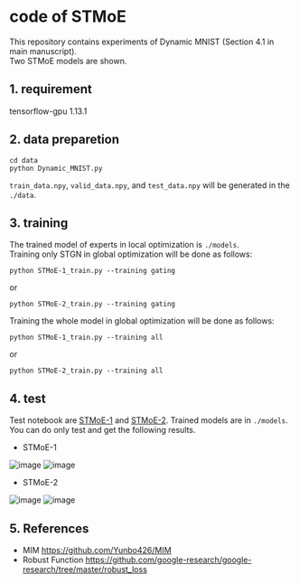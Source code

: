 # code of STMoE
This repository contains experiments of Dynamic MNIST (Section 4.1 in main manuscript).  
Two STMoE models are shown. 

## 1. requirement  
tensorflow-gpu 1.13.1

## 2. data preparetion
```
cd data
python Dynamic_MNIST.py
```
`train_data.npy`, `valid_data.npy`, and `test_data.npy` will be generated in the `./data`.

## 3. training
The trained model of experts in local optimization is `./models`.  
Training only STGN in global optimization will be done as follows:  
```
python STMoE-1_train.py --training gating
```
or  
```
python STMoE-2_train.py --training gating
```
Training the whole model in global optimization will be done as follows:
```
python STMoE-1_train.py --training all
```
or  
```
python STMoE-2_train.py --training all
```

## 4. test
Test notebook are [STMoE-1](https://github.com/papercodeanonymous755/STMoE/blob/main/STMoE-1_test.ipynb) and [STMoE-2](https://github.com/papercodeanonymous755/STMoE/blob/main/STMoE-2_test.ipynb).
Trained models are in `./models`.  
You can do only test and get the following results. 
- STMoE-1

![image](https://user-images.githubusercontent.com/78733182/107466007-ba57ee00-6ba6-11eb-834a-01e485c1815c.png)
![image](https://user-images.githubusercontent.com/78733182/107466030-c9d73700-6ba6-11eb-8a10-2561808c836d.png)

- STMoE-2

![image](https://user-images.githubusercontent.com/78733182/107465838-749b2580-6ba6-11eb-9765-510f698f3d0d.png)
![image](https://user-images.githubusercontent.com/78733182/107465920-95637b00-6ba6-11eb-896a-daec23f4d391.png)

## 5. References
- MIM https://github.com/Yunbo426/MIM
- Robust Function https://github.com/google-research/google-research/tree/master/robust_loss
